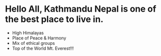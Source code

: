 # Hello All, Kathmandu Nepal is one of the best place to live in. 

- High Himalayas
- Place of Peace & Harmony
- Mix of ethical groups
- Top of the World Mt. Everest!!!

